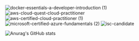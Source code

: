 ![docker-essentials-a-developer-introduction (1)](https://user-images.githubusercontent.com/37016326/236577798-ff7910eb-f349-4862-9bdc-6b9d2cb02723.png) ![aws-cloud-quest-cloud-practitioner](https://user-images.githubusercontent.com/37016326/236578065-37317a04-9a7b-4707-9935-de8165a7ac67.png) ![aws-certified-cloud-practitioner (1)](https://user-images.githubusercontent.com/37016326/236577958-540dad0f-6d80-4141-8df6-174a3e69e352.png) ![microsoft-certified-azure-fundamentals (2)](https://user-images.githubusercontent.com/37016326/236578454-d8a2944f-1a10-45d0-8289-5373c4485370.png) ![isc-candidate](https://user-images.githubusercontent.com/37016326/236578532-a6dd11f9-999a-49c0-826f-88d3d7ce7266.png)

![Anurag's GitHub stats](https://github-readme-stats.vercel.app/api?username=johnnydappz&show_icons=true&theme=radical)




